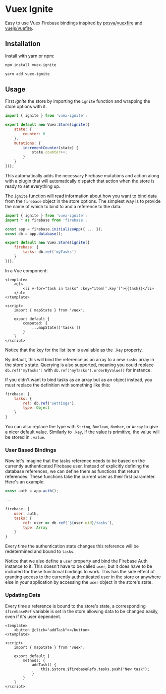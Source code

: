# Vuex Ignite
Easy to use Vuex Firebase bindings inspired by [posva/vuexfire](https://github.com/posva/vuexfire) and
[vuejs/vuefire](https://github.com/vuejs/vuefire).

## Installation
Install with yarn or npm:
```bash
npm install vuex-ignite

yarn add vuex-ignite
```

## Usage
First *ignite* the store by importing the `ignite` function and wrapping the store options with it.

```js
import { ignite } from 'vuex-ignite';

export default new Vuex.Store(ignite({
    state: {
        counter: 0
    },
    mutations: {
        incrementCounter(state) {
            state.counter++;
        }
    }
}));
```

This automatically adds the necessary Firebase mutations and action along with a plugin that will automatically
dispatch that action when the store is ready to set everything up.

The `ignite` function will read information about how you want to bind data from the `firebase` object in the store
options. The simplest way is to provide the name of which to bind to and a reference to the data.

```js
import { ignite } from 'vuex-ignite';
import * as firebase from 'firebase';

const app = firebase.initializeApp({ ... });
const db = app.database();

export default new Vuex.Store(ignite({
    firebase: {
        tasks: db.ref('myTasks')
    }
}));
```

In a Vue component:

```vue
<template>
    <ul>
        <li v-for="task in tasks" :key="item['.key']">{{task}}</li>
    </ul>
</template>

<script>
    import { mapState } from 'vuex';

    export default {
        computed: {
            ...mapState(['tasks'])
        }
    }
</script>
```

Notice that the key for the list item is available as the `.key` property. 

By default, this will bind the reference as an array to a new `tasks` array in the store's state. Querying is also
supported, meaning you could replace `db.ref('myTasks')` with `db.ref('myTasks').orderByValue()` for instance.

If you didn't want to bind tasks as an array but as an object instead, you must replace the definition with something
like this:

```js
firebase: {
    tasks: {
        ref: db.ref('settings'),
        type: Object
    }
}
```

You can also replace the type with `String`, `Boolean`, `Number`, or `Array` to give a nicer default value. Similarly to
`.key`, if the value is primitive, the value will be stored in `.value`.

### User Based Bindings
Now let's imagine that the tasks reference needs to be based on the currently authenticated Firebase user. Instead of
explicitly defining the database references, we can define them as functions that return references. These functions
take the current user as their first parameter. Here's an example:

```js
const auth = app.auth();

...

firebase: {
    user: auth,
    tasks: {
        ref: user => db.ref(`${user.uid}/tasks`),
        type: Array
    }
}
```

Every time the authentication state changes this reference will be redetermined and bound to `tasks`.

Notice that we also define a `user` property and bind the Firebase Auth instance to it. This doesn't have to be called
`user`, but it does have to be included for these functional bindings to work. This has the side effect of granting
access to the currently authenticated user in the store or anywhere else in your application by accessing the `user`
object in the store's state.

### Updating Data
Every time a reference is bound to the store's state, a corresponding `$firebaseRef` variable is set in the store
allowing data to be changed easily, even if it's user dependent.

```vue
<template>
    <button @click="addTask"></button>
</template>

<script>
    import { mapState } from 'vuex';

    export default {
        methods: {
            addTask() {
                this.$store.$firebaseRefs.tasks.push("New task");
            }
        }
    }
</script>
```
